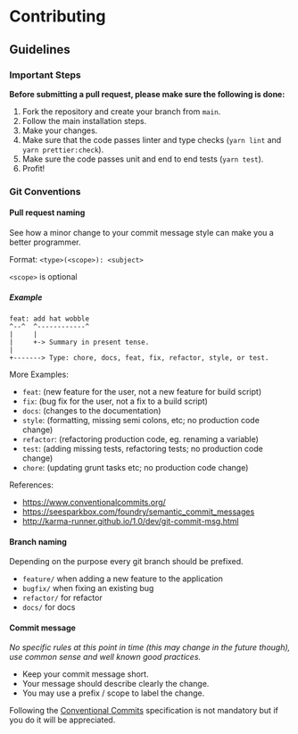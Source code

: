 # Contributing

## Guidelines

### Important Steps

**Before submitting a pull request, please make sure the following is done:**

1. Fork the repository and create your branch from `main`.
2. Follow the main installation steps.
3. Make your changes.
4. Make sure that the code passes linter and type checks (`yarn lint` and `yarn prettier:check`).
5. Make sure the code passes unit and end to end tests (`yarn test`).
6. Profit!

### Git Conventions

#### Pull request naming

See how a minor change to your commit message style can make you a better programmer.

Format: `<type>(<scope>): <subject>`

`<scope>` is optional

##### Example

```
feat: add hat wobble
^--^  ^------------^
|     |
|     +-> Summary in present tense.
|
+-------> Type: chore, docs, feat, fix, refactor, style, or test.
```

More Examples:

- `feat`: (new feature for the user, not a new feature for build script)
- `fix`: (bug fix for the user, not a fix to a build script)
- `docs`: (changes to the documentation)
- `style`: (formatting, missing semi colons, etc; no production code change)
- `refactor`: (refactoring production code, eg. renaming a variable)
- `test`: (adding missing tests, refactoring tests; no production code change)
- `chore`: (updating grunt tasks etc; no production code change)

References:

- https://www.conventionalcommits.org/
- https://seesparkbox.com/foundry/semantic_commit_messages
- http://karma-runner.github.io/1.0/dev/git-commit-msg.html
#### Branch naming

Depending on the purpose every git branch should be prefixed.

- `feature/` when adding a new feature to the application
- `bugfix/` when fixing an existing bug
- `refactor/` for refactor
- `docs/` for docs

#### Commit message

_No specific rules at this point in time (this may change in the future though), use common sense and well known good practices._

- Keep your commit message short.
- Your message should describe clearly the change.
- You may use a prefix / scope to label the change.

Following the [Conventional Commits](https://www.conventionalcommits.org/) specification is not mandatory but if you do it will be appreciated.
